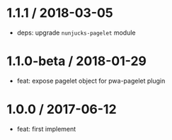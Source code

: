 
1.1.1 / 2018-03-05
==================

  * deps: upgrade `nunjucks-pagelet` module

1.1.0-beta / 2018-01-29
==================

  * feat: expose pagelet object for pwa-pagelet plugin

1.0.0 / 2017-06-12
==================

  * feat: first implement
